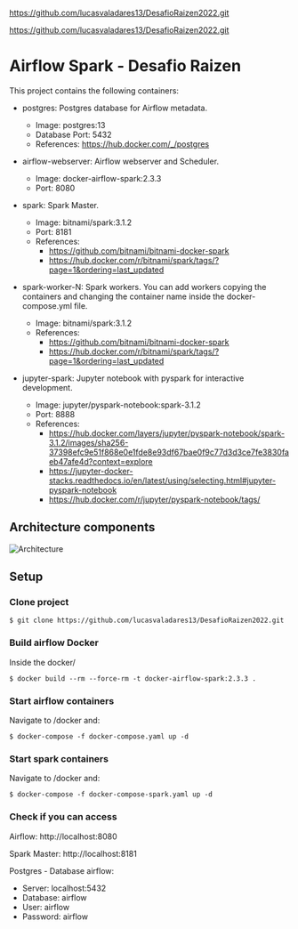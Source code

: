 https://github.com/lucasvaladares13/DesafioRaizen2022.git

https://github.com/lucasvaladares13/DesafioRaizen2022.git

# Airflow Spark - Desafio Raizen

This project contains the following containers:

* postgres: Postgres database for Airflow metadata.

  * Image: postgres:13
  * Database Port: 5432
  * References: https://hub.docker.com/_/postgres
* airflow-webserver: Airflow webserver and Scheduler.

  * Image: docker-airflow-spark:2.3.3
  * Port: 8080
* spark: Spark Master.

  * Image: bitnami/spark:3.1.2
  * Port: 8181
  * References:
    * https://github.com/bitnami/bitnami-docker-spark
    * https://hub.docker.com/r/bitnami/spark/tags/?page=1&ordering=last_updated
* spark-worker-N: Spark workers. You can add workers copying the containers and changing the container name inside the docker-compose.yml file.

  * Image: bitnami/spark:3.1.2
  * References:
    * https://github.com/bitnami/bitnami-docker-spark
    * https://hub.docker.com/r/bitnami/spark/tags/?page=1&ordering=last_updated
* jupyter-spark: Jupyter notebook with pyspark for interactive development.

  * Image: jupyter/pyspark-notebook:spark-3.1.2
  * Port: 8888
  * References:
    * https://hub.docker.com/layers/jupyter/pyspark-notebook/spark-3.1.2/images/sha256-37398efc9e51f868e0e1fde8e93df67bae0f9c77d3d3ce7fe3830faeb47afe4d?context=explore
    * https://jupyter-docker-stacks.readthedocs.io/en/latest/using/selecting.html#jupyter-pyspark-notebook
    * https://hub.docker.com/r/jupyter/pyspark-notebook/tags/

## Architecture components

![](./doc/architecture.png "Architecture")

## Setup

### Clone project

    $ git clone https://github.com/lucasvaladares13/DesafioRaizen2022.git

### Build airflow Docker

Inside the docker/

    $ docker build --rm --force-rm -t docker-airflow-spark:2.3.3 .

### Start airflow containers

Navigate to /docker and:

    $ docker-compose -f docker-compose.yaml up -d

### Start spark containers

Navigate to /docker and:

    $ docker-compose -f docker-compose-spark.yaml up -d

### Check if you can access

Airflow: http://localhost:8080

Spark Master: http://localhost:8181

Postgres - Database airflow:

* Server: localhost:5432
* Database: airflow
* User: airflow
* Password: airflow
